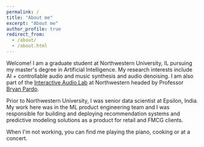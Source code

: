 ```yaml
---
permalink: /
title: "About me"
excerpt: "About me"
author_profile: true
redirect_from: 
  - /about/
  - /about.html
---
```


Welcome! I am a graduate student at Northwestern University, IL 
pursuing my master's degree in Artificial Intelligence. 
My research interests include AI + controllable audio and music synthesis and audio denoising. I am also part of the 
[Interactive Audio Lab](https://interactiveaudiolab.github.io/) at Northwestern
headed by Professor [Bryan Pardo](https://bryan-pardo.github.io/).

Prior to Northwestern University, I was senior data scientist at Epsilon, India.
My work here was in the ML product engineering team and I was responsible for building and deploying
recommendation systems and predictive modeling solutions as a product for retail and FMCG clients.

When I'm not working, you can find me playing the piano, cooking or at a concert.